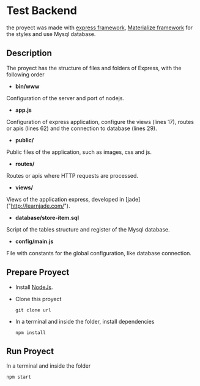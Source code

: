 # Test Backend
the proyect was made with [express framework]("http://expressjs.com/"), [Materialize framework]("http://materializecss.com/") for the styles and use Mysql database.

## Description
The proyect has the structure of files and folders of Express, with the following order

* **bin/www**

 Configuration of the server and port of nodejs.

* **app.js**
 
 Configuration of express application, configure the views (lines 17), routes or apis (lines 62) and the connection to database (lines 29).

* **public/**
 
 Public files of the application, such as images, css and js.

* **routes/**
 
 Routes or apis where HTTP requests are processed.

* **views/**
 
 Views of the application express, developed in [jade] ("http://learnjade.com/").

* **database/store-item.sql**

 Script of the tables structure and register of the Mysql database.

* **config/main.js**

 File with constants for the global configuration, like database connection.  


## Prepare Proyect

* Install [NodeJs]("https://nodejs.org").
* Clone this proyect

    ```
    git clone url
    ```

* In a terminal and inside the folder, install dependencies

    ```
    npm install
    ```

## Run Proyect

In a terminal and inside the folder

```
npm start

```